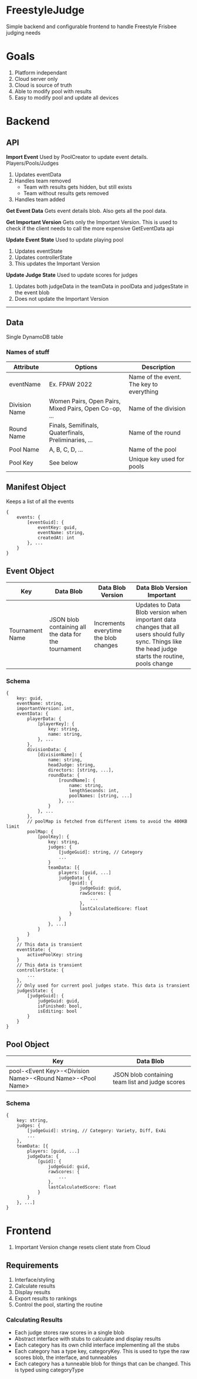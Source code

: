 # FreestyleJudge

Simple backend and configurable frontend to handle Freestyle Frisbee judging needs

# Goals
1. Platform independant
2. Cloud server only
3. Cloud is source of truth
4. Able to modify pool with results
5. Easy to modify pool and update all devices

# Backend

## API
**Import Event** Used by PoolCreator to update event details. Players/Pools/Judges
1. Updates eventData
1. Handles team removed
   * Team with results gets hidden, but still exists
   * Team without results gets removed
1. Handles team added

**Get Event Data** Gets event details blob. Also gets all the pool data.

**Get Important Version** Gets only the Important Version. This is used to check if the client needs to call the more expensive GetEventData api

**Update Event State** Used to update playing pool
1. Updates eventState
2. Updates controllerState
3. This updates the Important Version

**Update Judge State** Used to update scores for judges
1. Updates both judgeData in the teamData in poolData and judgesState in the event blob
2. Does not update the Important Version

---

## Data
Single DynamoDB table

### Names of stuff
| Attribute | Options | Description |
| --- | --- | --- |
| eventName | Ex. FPAW 2022| Name of the event. The key to everything |
| Division Name | Women Pairs, Open Pairs, Mixed Pairs, Open Co-op, ... | Name of the division |
| Round Name | Finals, Semifinals, Quaterfinals, Preliminaries, ... | Name of the round |
| Pool Name | A, B, C, D, ... | Name of the pool |
| Pool Key | See below | Unique key used for pools |

## Manifest Object
Keeps a list of all the events
```
{
    events: {
        [eventGuid]: {
            eventKey: guid,
            eventName: string,
            createdAt: int
        }, ...
    }
}
```

## Event Object
| Key | Data Blob | Data Blob Version | Data Blob Version Important |
| --- | --- | --- | --- |
| Tournament Name | JSON blob containing all the data for the tournament | Increments everytime the blob changes | Updates to Data Blob version when important data changes that all users should fully sync. Things like the head judge starts the routine, pools change |

### Schema
```
{
    key: guid,
    eventName: string,
    importantVersion: int,
    eventData: {
        playerData: {
            [playerKey]: {
                key: string,
                name: string,
            }, ...
        },
        divisionData: {
            [divisionName]: {
                name: string,
                headJudge: string,
                directors: [string, ...],
                roundData: {
                    [roundName]: {
                        name: string,
                        lengthSeconds: int,
                        poolNames: [string, ...]
                    }, ...
                }
            }, ...
        },
        // poolMap is fetched from different items to avoid the 400KB limit
        poolMap: {
            [poolKey]: {
                key: string,
                judges: {
                    [judgeGuid]: string, // Category
                    ...
                }
                teamData: [{
                    players: [guid, ...]
                    judgeData: {
                        [guid]: {
                            judgeGuid: guid,
                            rawScores: {
                                ...
                            },
                            lastCalculatedScore: float
                        }
                    }
                }, ...]
            }
        }
    }
    // This data is transient
    eventState: {
        activePoolKey: string
    }
    // This data is transient
    controllerState: {
        ...
    },
    // Only used for current pool judges state. This data is transient
    judgesState: {
        [judgeGuid]: {
            judgeGuid: guid,
            isFinished: bool,
            isEditing: bool
        }
    }
}
```

## Pool Object
| Key | Data Blob |
| --- | --- |
| pool-\<Event Key>-\<Division Name>-\<Round Name>-\<Pool Name> | JSON blob containing team list and judge scores |

### Schema
```
{
    key: string,
    judges: {
        [judgeGuid]: string, // Category: Variety, Diff, ExAi
        ...
    },
    teamData: [{
        players: [guid, ...]
        judgeData: {
            [guid]: {
                judgeGuid: guid,
                rawScores: {
                    ...
                },
                lastCalculatedScore: float
            }
        }
    }, ...]
}
```

# Frontend
1. Important Version change resets client state from Cloud

## Requirements
1. Interface/styling
2. Calculate results
3. Display results
4. Export results to rankings
5. Control the pool, starting the routine

### Calculating Results
* Each judge stores raw scores in a single blob
* Abstract interface with stubs to calculate and display results
* Each category has its own child interface implementing all the stubs
* Each category has a type key, categoryKey. This is used to type the raw scores blob, the interface, and tunneables
* Each category has a tunneable blob for things that can be changed. This is typed using categoryType